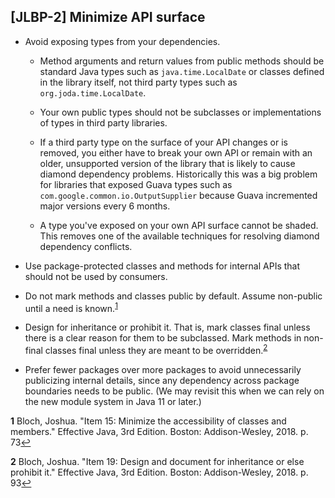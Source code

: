 [JLBP-2] Minimize API surface
-----------------------------

- Avoid exposing types from your dependencies.

  - Method arguments and return values from public methods should be standard Java 
    types such as `java.time.LocalDate` or classes defined in the library itself,
    not third party types such as `org.joda.time.LocalDate`.

  - Your own public types should not be subclasses or implementations of types
    in third party libraries.  

  - If a third party type on the surface of your API changes or is removed, 
    you either have to break your own API or remain with an older,
    unsupported version of the library that is likely to cause diamond dependency
    problems. Historically this was a big problem for libraries that exposed Guava types
    such as `com.google.common.io.OutputSupplier` because Guava incremented major versions
    every 6 months.

  - A type you've exposed on your own API surface cannot be shaded. This removes
    one of the available techniques for resolving diamond dependency conflicts. 

- Use package-protected classes and methods for internal APIs that should not be used by consumers.

- Do not mark methods and classes public by default. Assume non-public until a need is 
  known.<sup id='a1'>[1](#item15)</sup>

- Design for inheritance or prohibit it. That is, mark classes final unless there is a clear
  reason for them to be subclassed. Mark methods in non-final classes final unless they
  are meant to be overridden.<sup id='a2'>[2](#item19)</sup>

- Prefer fewer packages over more packages to avoid
  unnecessarily publicizing internal details,
  since any dependency across package boundaries needs to be
  public. (We may revisit this when we can rely on
  the new module system in Java 11 or later.) 


<b id="item15">1</b> Bloch, Joshua. "Item 15: Minimize the accessibility of classes and members."
Effective Java, 3rd Edition. Boston: Addison-Wesley, 2018. p. 73[↩](#a1)

<b id="item19">2</b> Bloch, Joshua. "Item 19: Design and document for inheritance or else 
prohibit it." Effective Java, 3rd Edition. Boston: Addison-Wesley, 2018. p. 93[↩](#a2)

